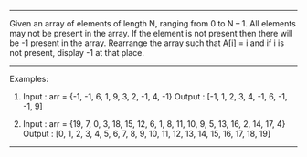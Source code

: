 ----------------------------------------------------------------------------------

Given an array of elements of length N, ranging from 0 to N – 1. All elements may not be present in the array. If the element is not present then there will be -1 present in the array. Rearrange the array such that A[i] = i and if i is not present, display -1 at that place.

----------------------------------------------------------------------------------

Examples: 

1. Input : arr = {-1, -1, 6, 1, 9, 3, 2, -1, 4, -1}
Output : [-1, 1, 2, 3, 4, -1, 6, -1, -1, 9]

2. Input : arr = {19, 7, 0, 3, 18, 15, 12, 6, 1, 8, 11, 10, 9, 5, 13, 16, 2, 14, 17, 4}
Output : [0, 1, 2, 3, 4, 5, 6, 7, 8, 9, 10, 11, 12, 13, 14, 15, 16, 17, 18, 19]

----------------------------------------------------------------------------------